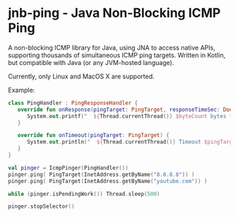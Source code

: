 # jnb-ping - Java Non-Blocking ICMP Ping

A non-blocking ICMP library for Java, using JNA to access native APIs, supporting thousands of simultaneous ICMP ping targets.  Written in Kotlin, but compatible with Java
(or any JVM-hosted language).

Currently, only Linux and MacOS X are supported.

Example:
```kotlin
class PingHandler : PingResponseHandler {
   override fun onResponse(pingTarget: PingTarget, responseTimeSec: Double, byteCount: Int, seq: Int) {
      System.out.printf("  ${Thread.currentThread()} $byteCount bytes from $pingTarget: icmp_seq=$seq time=%1.6f\n", responseTimeSec)
   }

   override fun onTimeout(pingTarget: PingTarget) {
      System.out.println("  ${Thread.currentThread()} Timeout $pingTarget")
   }
}

val pinger = IcmpPinger(PingHandler())
pinger.ping( PingTarget(InetAddress.getByName("8.8.8.8")) )
pinger.ping( PingTarget(InetAddress.getByName("youtube.com")) )

while (pinger.isPendingWork()) Thread.sleep(500)

pinger.stopSelector()
```
